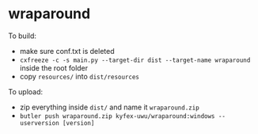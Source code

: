 # wraparound

To build: 
- make sure conf.txt is deleted
- `cxfreeze -c -s main.py --target-dir dist --target-name wraparound` inside the root folder
- copy `resources/` into `dist/resources`

To upload:
- zip everything inside `dist/` and name it `wraparound.zip`
- `butler push wraparound.zip kyfex-uwu/wraparound:windows --userversion [version]`
